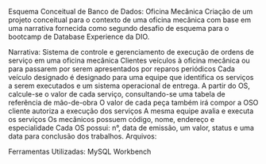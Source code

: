 Esquema Conceitual de Banco de Dados: Oficina Mecânica
Criação de um projeto conceitual para o contexto de uma oficina mecânica com base em uma narrativa fornecida como segundo desafio de esquema para o bootcamp de Database Experience da DIO.

Narrativa:
Sistema de controle e gerenciamento de execução de ordens de serviço em uma oficina mecânica
Clientes veículos à oficina mecânica ou para passarem por serem apresentados por reparos periódicos
Cada veículo designado é designado para uma equipe que identifica os serviços a serem executados e um sistema operacional de entrega.
A partir do OS, calcule-se o valor de cada serviço, consultando-se uma tabela de referência de mão-de-obra
O valor de cada peça também irá compor a OSO cliente autoriza a execução dos serviços
A mesma equipe avalia e executa os serviços
Os mecânicos possuem código, nome, endereço e especialidade
Cada OS possui: n°, data de emissão, um valor, status e uma data para conclusão dos trabalhos.
Arquivos:

Ferramentas Utilizadas:
MySQL Workbench

